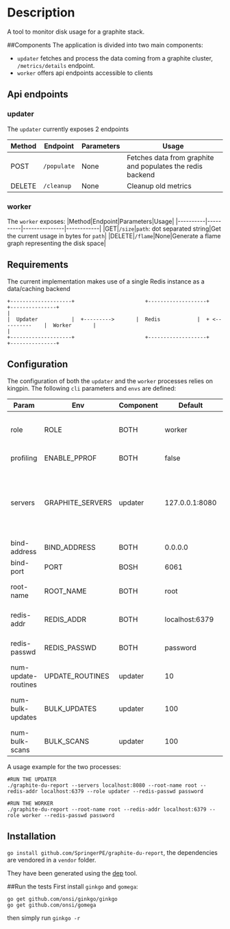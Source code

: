 # Description
A tool to monitor disk usage for a graphite stack.

##Components
The application is divided into two main components:
- `updater` fetches and process the data coming from a graphite cluster, `/metrics/details` endpoint.
- `worker` offers api endpoints accessible to clients

## Api endpoints
### updater
The `updater` currently exposes 2 endpoints

|Method|Endpoint|Parameters|Usage|
|----------|----------|---------------|-----------------|
|POST|`/populate`|None|Fetches data from graphite and populates the redis backend|
|DELETE|`/cleanup`|None|Cleanup old metrics

### worker
The `worker` exposes:
|Method|Endpoint|Parameters|Usage|
|----------|----------|---------------|------------|
|GET|`/size`|`path`: dot separated string|Get the current usage in bytes for `path`|
|DELETE|`/flame`|None|Generate a flame graph representing the disk space|


## Requirements
The current implementation makes use of a single Redis instance as a data/caching backend

```
+--------------------+                       +-------------------+                      +---------------+
|                                       
|  Updater           |  +--------->       |  Redis            |  + <----------    |  Worker       |
|              
+--------------------+                       +-------------------+                      +---------------+
```

## Configuration
The configuration of both the `updater` and the `worker` processes relies on kingpin. The following `cli` parameters and `envs` are defined:

|Param|Env|Component|Default|Meaning|
|------|------|---------|-------|-------|
|role|ROLE|BOTH|worker|if worker run a `worker` process otherwise run a `updater` process|
|profiling|ENABLE_PPROF|BOTH|false|enable pprof profiling|
|servers|GRAPHITE_SERVERS|updater|127.0.0.1:8080|comma separated list of graphite carbonserver endpoint, exposing `/metrics/details` endpoint|
|bind-address|BIND_ADDRESS|BOTH|0.0.0.0|binding address for the process|
|bind-port|PORT|BOSH|6061|binding port for the process|
|root-name|ROOT_NAME|BOTH|root|name for the root of the filesystem tree|
|redis-addr|REDIS_ADDR|BOTH|localhost:6379|address and port for the redis datastore
|redis-passwd|REDIS_PASSWD|BOTH|password|password to access the redis datastore|
|num-update-routines|UPDATE_ROUTINES|updater|10|num of concurrent update routines|
|num-bulk-updates|BULK_UPDATES|updater|100|num of concurrent bulk operations for redis|
|num-bulk-scans|BULK_SCANS|updater|100|num of bulk scans for redis|

A usage example for the two processes:
```
#RUN THE UPDATER
./graphite-du-report --servers localhost:8080 --root-name root --redis-addr localhost:6379 --role updater --redis-passwd password
```
```
#RUN THE WORKER
./graphite-du-report --root-name root --redis-addr localhost:6379 --role worker --redis-passwd password
```
## Installation
`go install github.com/SpringerPE/graphite-du-report`, the dependencies are vendored in a `vendor` folder.

They have been generated using the [dep](https://github.com/golang/dep) tool.

##Run the tests
First install `ginkgo` and `gomega`:

```
go get github.com/onsi/ginkgo/ginkgo
go get github.com/onsi/gomega
```

then simply run ```ginkgo -r```
